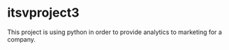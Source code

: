 # itsvproject3
This project is using python in order to provide analytics to marketing for a company. 
